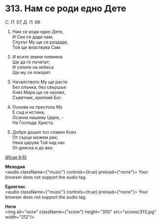 # 313. Нам се роди едно Дете  

*С. П. 57, Д. П. 66*  

1. Нам се роди едно Дете,  
И Син се даде нам;  
Слухът Му ще се раздаде,  
Той ще властвува Сам.  

2. И всите земни племена  
Ще да го почетат;  
И силите на небеса  
Ще му се покорят.  

3. Началството Му ще расте  
Без спънка, без свършък:  
Княз Мира ще се назове,  
Съветник, крепкий Бог.  

4. Основа на престола Му  
Е съд и истина;  
Осанна нашему Царю, -  
На Господа Христа.  

5. Добре дошел тоз славен Княз  
От сърце можем рек;  
Нека царува Той над нас  
От днеска и до век.  

[(Исая 9:6)](http://biblia.bg/index.php?k=23&g=9&s=6)  

__Мелодия__  
<audio className={"music"} controls={true} preload={"none"}><source src="mp3/313.mp3" type="audio/mpeg"/>
Your browser does not support the audio tag.
</audio>  

__Едноглас__  
<audio className={"music"} controls={true} preload={"none"}><source src="transp/313.mp3" type="audio/mpeg"/>
Your browser does not support the audio tag.
</audio>  

__Ноти__  
<img alt="ноти" className={"score"} height="300" src="scores/313.jpg" width="212"/>
